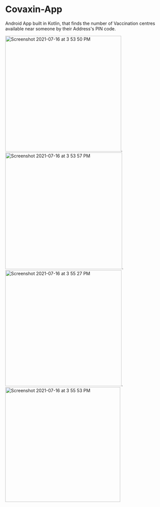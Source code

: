 # Covaxin-App
Android App built in Kotlin, that finds the number of Vaccination centres available near someone by their Address's PIN code.

<img width="366" alt="Screenshot 2021-07-16 at 3 53 50 PM" src="https://user-images.githubusercontent.com/86764463/125935741-cc148fb2-50d4-4724-89f3-c7e76c62c50d.png">. <img width="369" alt="Screenshot 2021-07-16 at 3 53 57 PM" src="https://user-images.githubusercontent.com/86764463/125935246-31d0e5c3-8345-42da-93bf-8b45e282c7f3.png">. <img width="367" alt="Screenshot 2021-07-16 at 3 55 27 PM" src="https://user-images.githubusercontent.com/86764463/125936056-a46690cd-2ecc-478e-b276-e64e6fedcaa0.png">. <img width="363" alt="Screenshot 2021-07-16 at 3 55 53 PM" src="https://user-images.githubusercontent.com/86764463/125935948-3908ac2c-13b0-4a08-92d5-eb36df88e591.png">





